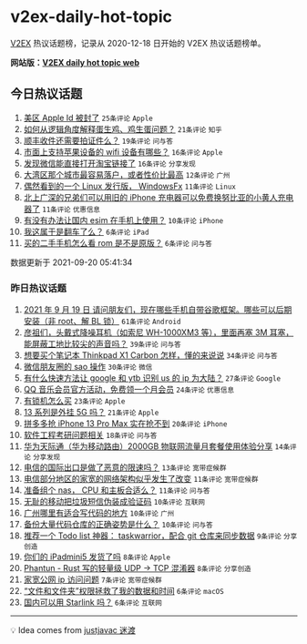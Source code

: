 # v2ex-daily-hot-topic

[V2EX](https://www.v2ex.com/) 热议话题榜，记录从 2020-12-18 日开始的 V2EX 热议话题榜单。

**网站版：[V2EX daily hot topic web](https://boojack.github.io/v2ex-daily-hot-topic-web/)**

## 今日热议话题

<!-- TODAY BEGIN -->

1. [美区 Apple Id 被封了](https://www.v2ex.com/t/803008) `25条评论` `Apple`
1. [如何从逻辑角度解释蛋生鸡、鸡生蛋问题？](https://www.v2ex.com/t/803030) `21条评论` `知乎`
1. [顺丰收件还需要拍证件么？](https://www.v2ex.com/t/803019) `19条评论` `问与答`
1. [市面上支持苹果设备的 wifi 设备有哪些？](https://www.v2ex.com/t/803007) `16条评论` `Apple`
1. [发现微信能直接打开淘宝链接了](https://www.v2ex.com/t/803009) `16条评论` `分享发现`
1. [大湾区那个城市最容易落户，或者性价比最高](https://www.v2ex.com/t/803015) `12条评论` `广州`
1. [偶然看到的一个 Linux 发行版， WindowsFx](https://www.v2ex.com/t/803026) `11条评论` `Linux`
1. [北上广深的兄弟们可以用旧的 iPhone 充电器可以免费换努比亚的小黄人充电器了](https://www.v2ex.com/t/803023) `11条评论` `优惠信息`
1. [有没有办法让国内 esim 在手机上使用？](https://www.v2ex.com/t/803021) `10条评论` `iPhone`
1. [我这属于是翻车了么？](https://www.v2ex.com/t/803034) `6条评论` `iPad`
1. [买的二手手机怎么看 rom 是不是原版？](https://www.v2ex.com/t/803005) `6条评论` `问与答`

数据更新于 2021-09-20 05:41:34

<!-- TODAY END -->

### 昨日热议话题

<!-- YESTERDAY BEGIN -->

1. [2021 年 9 月 19 日 请问朋友们，现在哪些手机自带谷歌框架。哪些可以后期安装（非 root、解 BL 锁）](https://www.v2ex.com/t/802897) `61条评论` `Android`
1. [彦祖们，头戴式降噪耳机（如索尼 WH-1000XM3 等），里面再塞 3M 耳塞，能屏蔽工地比较尖的声音吗？](https://www.v2ex.com/t/802922) `39条评论` `问与答`
1. [想要买个笔记本 Thinkpad X1 Carbon 怎样，懂的来说说](https://www.v2ex.com/t/802887) `34条评论` `问与答`
1. [微信朋友圈的 sao 操作](https://www.v2ex.com/t/802885) `30条评论` `微信`
1. [有什么快速方法让 google 和 ytb 识别 us 的 ip 为大陆？](https://www.v2ex.com/t/802908) `27条评论` `Google`
1. [QQ 音乐会员官方活动，免费领一个月会员](https://www.v2ex.com/t/802913) `24条评论` `优惠信息`
1. [有锁机怎么买](https://www.v2ex.com/t/802894) `23条评论` `Apple`
1. [13 系列是外挂 5G 吗？](https://www.v2ex.com/t/802957) `21条评论` `Apple`
1. [拼多多抢 iPhone 13 Pro Max 实在抢不到](https://www.v2ex.com/t/802960) `20条评论` `iPhone`
1. [软件工程考研问题相关](https://www.v2ex.com/t/802883) `18条评论` `问与答`
1. [华为天际通（华为移动路由）2000GB 物联网流量月套餐使用体验分享](https://www.v2ex.com/t/802934) `14条评论` `分享发现`
1. [电信的国际出口是做了恶意的限速吗？](https://www.v2ex.com/t/802964) `13条评论` `宽带症候群`
1. [电信部分地区的家宽的网络架构似乎发生了改变](https://www.v2ex.com/t/802962) `11条评论` `宽带症候群`
1. [准备组个 nas， CPU 和主板合适么？](https://www.v2ex.com/t/802961) `11条评论` `问与答`
1. [无耻的移动把垃圾短信伪装成验证码](https://www.v2ex.com/t/802958) `10条评论` `互联网`
1. [广州哪里有适合写代码的地方](https://www.v2ex.com/t/802925) `10条评论` `广州`
1. [备份大量代码仓库的正确姿势是什么？](https://www.v2ex.com/t/802911) `10条评论` `问与答`
1. [推荐一个 Todo list 神器： taskwarrior，配合 git 仓库来同步数据](https://www.v2ex.com/t/802931) `9条评论` `分享创造`
1. [你们的 iPadmini5 发货了吗](https://www.v2ex.com/t/802955) `8条评论` `Apple`
1. [Phantun - Rust 写的轻量级 UDP -> TCP 混淆器](https://www.v2ex.com/t/802949) `8条评论` `分享创造`
1. [家宽公网 ip 访问问题](https://www.v2ex.com/t/802944) `7条评论` `宽带症候群`
1. [“文件和文件夹”权限拯救了我的数据和时间](https://www.v2ex.com/t/802996) `6条评论` `macOS`
1. [国内可以用 Starlink 吗？](https://www.v2ex.com/t/802977) `6条评论` `互联网`

<!-- YESTERDAY END -->

---

💡 Idea comes from [justjavac 迷渡](https://github.com/justjavac/)
